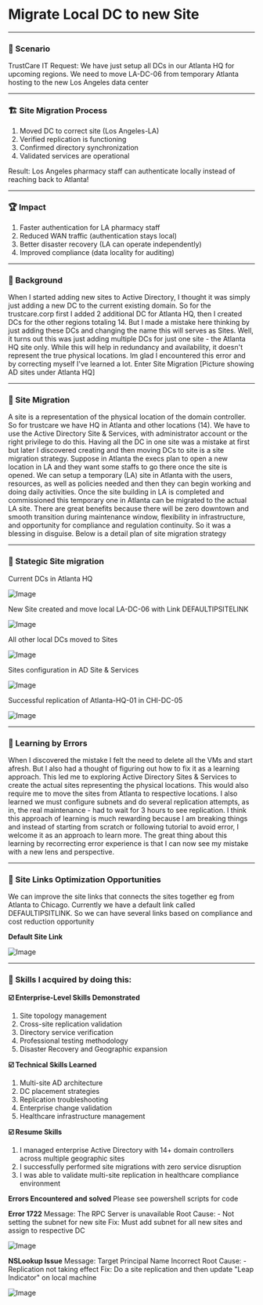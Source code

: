 # Migrate Local DC to new Site

---
### 🏢 Scenario 
TrustCare IT Request: We have just setup all DCs in our Atlanta HQ for upcoming regions. We need to move LA-DC-06 from temporary 
Atlanta hosting to the new Los Angeles data center

---
### 🏗️ Site Migration Process
1. Moved DC to correct site (Los Angeles-LA)
2. Verified replication is functioning
3. Confirmed directory synchronization
4. Validated services are operational

Result: Los Angeles pharmacy staff can authenticate locally instead of reaching back to Atlanta!

---
### 🏆 Impact 
1. Faster authentication for LA pharmacy staff
2. Reduced WAN traffic (authentication stays local)
3. Better disaster recovery (LA can operate independently)
4. Improved compliance (data locality for auditing)

---
### 📁 Background 
When I started adding new sites to Active Directory, I thought it was simply just adding a new DC to the current existing domain. So for the trustcare.corp first I added 2 additional DC for Atlanta HQ, then I created DCs for the other regions totaling 14. But I made a mistake here thinking by just adding these DCs and changing the name this will serves as Sites. Well, it turns out this was just adding multiple DCs for just one site - the Atlanta HQ site only. While this will help in redundancy and availability, it doesn't represent the true physical locations. Im glad I encountered this error and by correcting myself I've learned a lot. Enter Site Migration 
[Picture showing AD sites under Atlanta HQ]

---
### 🚆 Site Migration 
A site is a representation of the physical location of the domain controller. So for trustcare we have HQ in Atlanta and other locations (14). We have to use the Active Directory Site & Services, with administrator account or the right privilege to do this. Having all the DC in one site was a mistake at first but later I discovered creating and then moving DCs to site is a site migration strategy. Suppose in Atlanta the execs plan to open a new location in LA and they want some staffs to go there once the site is opened. We can setup a temporary (LA) site in Atlanta with the users, resources, as well as policies needed and then they can begin working and doing daily activities. Once the site building in LA is completed and commissioned this temporary one in Atlanta can be migrated to the actual LA site. There are great benefits because there will be zero downtown and smooth transition during maintenance window, flexibility in infrastructure, and opportunity for compliance and regulation continuity. So it was a blessing in disguise. Below is a detail plan of site migration strategy 

---
### 🚧 Stategic Site migration 
Current DCs in Atlanta HQ

![Image](../screenshots/site-migration/1.png)

New Site created and move local LA-DC-06 with Link DEFAULTIPSITELINK

![Image](../screenshots/site-migration/2.png)

All other local DCs moved to Sites

![Image](../screenshots/site-migration/3.png)

Sites configuration in AD Site & Services 

![Image](../screenshots/site-migration/4.png)

Successful replication of Atlanta-HQ-01 in CHI-DC-05

![Image](../screenshots/site-migration/5.png)

---
### 🛑 Learning by Errors
When I discovered the mistake I felt the need to delete all the VMs and start afresh. But I also had a thought of figuring out how to fix it as a learning approach. This led me to exploring Active Directory Sites & Services to create the actual sites representing the physical locations. This would also require me to move the sites from Atlanta to respective locations. I also learned we must configure subnets and do several replication attempts, as in, the real maintenance - had to wait for 3 hours to see replication. I think this approach of learning is much rewarding because I am breaking things and instead of starting from scratch or following tutorial to avoid error, I welcome it as an approach to learn more. 
The great thing about this learning by recorrecting error experience is that I can now see my mistake with a new lens and perspective.

---
### 🏢 Site Links Optimization Opportunities
We can improve the site links that connects the sites together eg from Atlanta to Chicago. Currently we have a default link called DEFAULTIPSITLINK. So we can have several links based on compliance and cost reduction opportunity 

**Default Site Link**

![Image](../screenshots/site-migration/6.png)

---
### 🔨 Skills I acquired by doing this: 
**☑️ Enterprise-Level Skills Demonstrated**
1. Site topology management
2. Cross-site replication validation
3. Directory service verification
4. Professional testing methodology
5. Disaster Recovery and Geographic expansion 

**☑️ Technical Skills Learned** 
1. Multi-site AD architecture
2. DC placement strategies
3. Replication troubleshooting
4. Enterprise change validation
5. Healthcare infrastructure management

**☑️ Resume Skills**
1. I managed enterprise Active Directory with 14+ domain controllers across multiple geographic sites
2. I successfully performed site migrations with zero service disruption
3. I was able to validate multi-site replication in healthcare compliance environment

**Errors Encountered and solved** 
Please see powershell scripts for code

**Error 1722** 
Message: The RPC Server is unavailable
Root Cause: - Not setting the subnet for new site 
Fix: Must add subnet for all new sites and assign to respective DC 

![Image](../screenshots/site-migration/7.png)

**NSLookup Issue** 
Message: Target Principal Name Incorrect 
Root Cause: - Replication not taking effect 
Fix: Do a site replication and then update "Leap Indicator" on local machine

![Image](../screenshots/site-migration/8.png)
